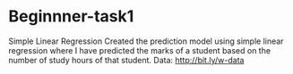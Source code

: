 # Beginnner-task1

Simple Linear Regression
Created the prediction model using simple linear regression where I have predicted the marks of a student based on the number of study hours of that student.
Data: http://bit.ly/w-data
